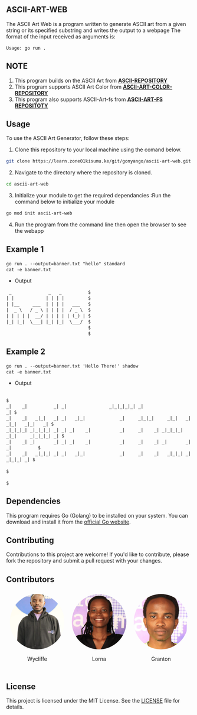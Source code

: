 ## ASCII-ART-WEB
The ASCII Art Web is a program written to generate ASCII art from a given string or its specified substring and writes the output to a webpage
The format of the input received as arguments is:
```
Usage: go run .
```
## NOTE
1. This program builds on the ASCII Art from  **[ASCII-REPOSITORY](https://learn.zone01kisumu.ke/git/wyonyango/ascii-art.git)**
2. This program supports ASCII Art Color from **[ASCII-ART-COLOR-REPOSITORY](https://learn.zone01kisumu.ke/git/lakoth/ascii-art-color)**
3. This program also supports ASCII-Art-fs from  **[ASCII-ART-FS REPOSITOTY](https://learn.zone01kisumu.ke/git/wyonyango/ascii-art-fs.git)**

## Usage
To use the ASCII Art Generator, follow these steps:
1. Clone this repository to your local machine using the comand below.
``` bash
git clone https://learn.zone01kisumu.ke/git/gonyango/ascii-art-web.git
```

2. Navigate to the directory where the repository is cloned.
```bash
cd ascii-art-web
```

3. Initialize your module to get the required dependancies :Run the command below to initialize your module
```bash
go mod init ascii-art-web
```
4. Run the program from the command line then open the browser to see the webapp


## Example 1

```console
go run . --output=banner.txt "hello" standard
cat -e banner.txt
```
- Output
``` 
 _              _   _          $
| |            | | | |         $
| |__     ___  | | | |   ___   $
|  _ \   / _ \ | | | |  / _ \  $
| | | | |  __/ | | | | | (_) | $
|_| |_|  \___| |_| |_|  \___/  $
                               $
                               $
```

## Example 2

```console
go run . --output=banner.txt 'Hello There!' shadow
cat -e banner.txt
```
- Output
``` 
                                                                                         $
_|    _|          _| _|                _|_|_|_|_| _|                                  _| $
_|    _|   _|_|   _| _|   _|_|             _|     _|_|_|     _|_|   _|  _|_|   _|_|   _| $
_|_|_|_| _|_|_|_| _| _| _|    _|           _|     _|    _| _|_|_|_| _|_|     _|_|_|_| _| $
_|    _| _|       _| _| _|    _|           _|     _|    _| _|       _|       _|          $
_|    _|   _|_|_| _| _|   _|_|             _|     _|    _|   _|_|_| _|         _|_|_| _| $
                                                                                         $
                                                                                         $
```

## Dependencies
This program requires Go (Golang) to be installed on your system. You can download and install it from the [official Go website](https://golang.org/dl/).

## Contributing
Contributions to this project are welcome! If you'd like to contribute, please fork the repository and submit a pull request with your changes.

## Contributors
<body>
<div style="display: flex !important; justify-content: center !important;">
    <div style="margin: 10px;">
        <img src="images/wkycliffe.png" style="border-radius: 50% !important; width: 150px !important; height: 150px; !important" alt="Wykliffe" >
        <p style="text-align: center;">Wycliffe</p>
    </div>
    <div style="margin: 10px;">
        <img src="images/lakoth.png" style="border-radius: 50% !important; width: 150px !important; height: 150px; !important" alt="Lorna" >
        <p style="text-align: center;">Lorna</p>
    </div>
    <div style="margin: 10px;">
        <img src="images/gonyango.png" style="border-radius: 50% !important; width: 150px !important; height: 150px; !important" alt="Granton">
        <p style="text-align: center;">Granton</p>
    </div>
</div>
</body>


## License
This project is licensed under the MIT License. See the [LICENSE](LICENSE) file for details.



